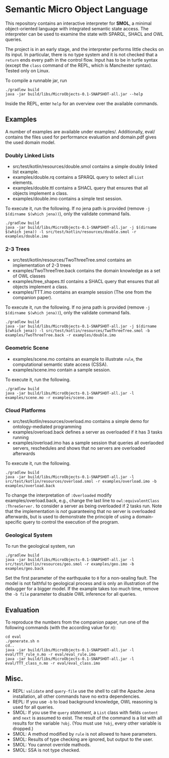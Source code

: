 # Semantic Micro Object Language
This repository contains an interactive interpreter for **SMOL**, a minimal object-oriented language with integrated semantic state access.
The interpreter can be used to examine the state with SPARQL, SHACL and OWL queries.
 
The project is in an early stage, and the interpreter performs little checks on its input. 
In particular, there is no type system and it is not checked that a `return` ends every path in the control flow.
Input has to be in turtle syntax (except the `class` command of the REPL, which is Manchester syntax).
Tested only on Linux. 

To compile a runnable jar, run
```
./gradlew build
java -jar build/libs/MicroObjects-0.1-SNAPSHOT-all.jar --help
```

Inside the REPL, enter `help` for an overview over the available commands.

## Examples
A number of examples are available under examples/.
Additionally, eval/ contains the files used for performance evaluation and domain.pdf gives the used domain model.


### Doubly Linked Lists

 * src/test/kotlin/resources/double.smol contains a simple doubly linked list example.
 * examples/double.rq contains a SPARQL query to select all `List` elements.
 * examples/double.ttl contains a SHACL query that ensures that all objects implement a class.
 * examples/double.imo contains a simple test session.

To execute it, run the following. If no jena path is provided (remove `-j $(dirname $(which jena))`), only the validate command fails.
```
./gradlew build
java -jar build/libs/MicroObjects-0.1-SNAPSHOT-all.jar -j $(dirname $(which jena)) -l src/test/kotlin/resources/double.smol -r examples/double.imo 
```

### 2-3 Trees

 * src/test/kotlin/resources/TwoThreeTree.smol contains an implementation of 2-3 trees
 * examples/TwoThreeTree.back contains the domain knowledge as a set of OWL classes
 * examples/tree_shapes.ttl contains a SHACL query that ensures that all objects implement a class.
 * examples/TTT.imo contains an example session (The one from the companion paper).

To execute it, run the following. If no jena path is provided (remove `-j $(dirname $(which jena))`), only the validate command fails.
```
./gradlew build
java -jar build/libs/MicroObjects-0.1-SNAPSHOT-all.jar -j $(dirname $(which jena)) -l src/test/kotlin/resources/TwoThreeTree.smol -b examples/TwoThreeTree.back -r examples/double.imo 
```

### Geometric Scene

 * examples/scene.mo contains an example to illustrate `rule`, the computational semantic state access (CSSA).
 * examples/scene.imo contain a sample session.

To execute it, run the following. 
```
./gradlew build
java -jar build/libs/MicroObjects-0.1-SNAPSHOT-all.jar -l examples/scene.mo -r examples/scene.imo 
```

### Cloud Platforms

 * src/test/kotlin/resources/overload.mo contains a simple demo for ontology-mediated programming 
 * examples/overload.back defines a server as overloaded if it has 3 tasks running
 * examples/overload.imo has a sample session that queries all overlaoded servers, reschedules and shows that no servers are overloaded afterwards

To execute it, run the following.
```
./gradlew build
java -jar build/libs/MicroObjects-0.1-SNAPSHOT-all.jar -l src/test/kotlin/resources/overload.smol -r examples/overload.imo -b examples/overload.back 
```

To change the interpretation of `:Overloaded` modify examples/overload.back, e.g., change the last line to `owl:equivalentClass :ThreeServer.` to consider a server as being overloaded if 2 tasks run.
Note that the implementation is *not* guaranteeing that no server is overloaded afterwards, but is used to demonstrate the principle of using a domain-specific query to control the execution of the program.
### Geological System

To run the geological system, run
 ```
./gradlew build
java -jar build/libs/MicroObjects-0.1-SNAPSHOT-all.jar -l src/test/kotlin/resources/geo.smol -r examples/geo.imo -b examples/geo.back
```

Set the first parameter of the earthquake to `0` for a non-sealing fault. The model is not faithful to geological process and is only an illustration of the debugger for a bigger model.
If the example takes too much time, remove the `-b file` parameter to disable OWL inference for all queries.

## Evaluation

To reproduce the numbers from the companion paper, run one of the following commands (with the according value for *n*):
 ```
cd eval
./generate.sh n
cd.. 
java -jar build/libs/MicroObjects-0.1-SNAPSHOT-all.jar -l eval/TTT_rule_n.mo -r eval/eval_rule.imo
java -jar build/libs/MicroObjects-0.1-SNAPSHOT-all.jar -l eval/TTT_class_n.mo -r eval/eval_class.imo
```

## Misc.
 
  * REPL: `validate` and `query-file` use the shell to call the Apache Jena installation, all other commands have no extra dependencies.
  * REPL: If you use `-b` to load background knowledge, OWL reasoning is used for all queries.
  * SMOL: If you use the `query` *statement*, a `List` class with fields `content` and `next` is assumed to exist. The result of the command is a list with all results for the variable `?obj`. (You must use `?obj`, every other variable is dropped.)
  * SMOL: A method modified by `rule` is not allowed to have parameters. 
  * SMOL: Results of type checking are ignored, but output to the user.
  * SMOL: You cannot override mathods.
  * SMOL: SSA is not type checked.